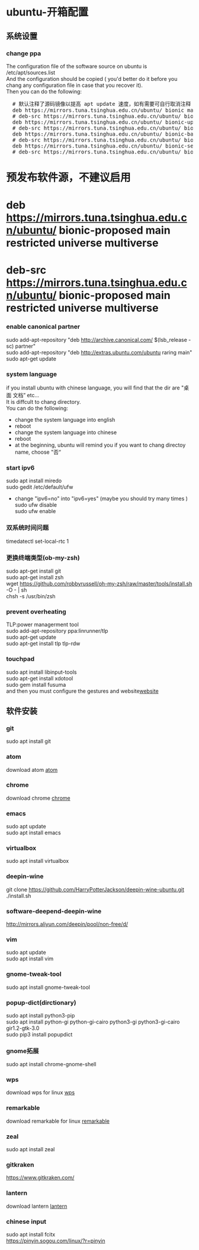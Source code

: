 # ubuntu-开箱配置
## 系统设置
### change ppa
The configuration file of the software source on ubuntu is /etc/apt/sources.list<br/>
And the configuration should be copied ( you'd better do it before you chang any configuration file
in case that you recover it).<br/>
Then you can do the following:<br/>
<pre>
  # 默认注释了源码镜像以提高 apt update 速度，如有需要可自行取消注释
  deb https://mirrors.tuna.tsinghua.edu.cn/ubuntu/ bionic main restricted universe multiverse
  # deb-src https://mirrors.tuna.tsinghua.edu.cn/ubuntu/ bionic main restricted universe multiverse
  deb https://mirrors.tuna.tsinghua.edu.cn/ubuntu/ bionic-updates main restricted universe multiverse
  # deb-src https://mirrors.tuna.tsinghua.edu.cn/ubuntu/ bionic-updates main restricted universe multiverse
  deb https://mirrors.tuna.tsinghua.edu.cn/ubuntu/ bionic-backports main restricted universe multiverse
  # deb-src https://mirrors.tuna.tsinghua.edu.cn/ubuntu/ bionic-backports main restricted universe multiverse
  deb https://mirrors.tuna.tsinghua.edu.cn/ubuntu/ bionic-security main restricted universe multiverse
  # deb-src https://mirrors.tuna.tsinghua.edu.cn/ubuntu/ bionic-security main restricted universe multiverse
</pre>
# 预发布软件源，不建议启用
# deb https://mirrors.tuna.tsinghua.edu.cn/ubuntu/ bionic-proposed main restricted universe multiverse
# deb-src https://mirrors.tuna.tsinghua.edu.cn/ubuntu/ bionic-proposed main restricted universe multiverse
### enable canonical partner
sudo add-apt-repository "deb http://archive.canonical.com/ $(lsb_release -sc) partner"<br>
sudo add-apt-repository "deb http://extras.ubuntu.com/ubuntu raring main"<br>
sudo apt-get update<br>
### system language
if you install ubuntu with chinese language, you will find that the dir are "桌面 文档” etc...   
It is diffcult to chang directory.    
You can do the following:     
* change the system language into english     
* reboot    
* change the system language into chinese    
* reboot     
* at the beginning, ubuntu will remind you if you want to chang directoy name, choose "否“    
### start ipv6
sudo apt install miredo    
sudo gedit /etc/default/ufw   
* change "ipv6=no" into "ipv6=yes" (maybe you should try many times )    
sudo ufw disable     
sudo ufw enable    
### 双系统时间问题
timedatectl set-local-rtc 1   
### 更换终端类型(ob-my-zsh)
sudo apt-get install git    
sudo apt-get install zsh    
wget https://github.com/robbyrussell/oh-my-zsh/raw/master/tools/install.sh -O - | sh     
chsh -s /usr/bin/zsh    
### prevent overheating
TLP:power managerment tool<br>
sudo add-apt-repository ppa:linrunner/tlp<br>
sudo apt-get update<br>
sudo apt-get install tlp tlp-rdw<br>
### touchpad
sudo apt install libinput-tools<br/>
sudo apt-get install xdotool<br/>
sudo gem install fusuma<br/>
and then you must configure the gestures and website[website](https://italolelis.com/posts/multitouch-gestures-ubuntu-fusuma/)

## 软件安装
### git
sudo apt install git
### atom
download atom  [atom](https://atom.io/ "atom")     
### chrome
download chrome [chrome](https://www.chrome64bit.com/index.php/google-chrome-64-bit-for-linux "chrome")     
### emacs
sudo apt update         
sudo apt install emacs  
### virtualbox
sudo apt install virtualbox 
### deepin-wine
git clone https://github.com/HarryPotterJackson/deepin-wine-ubuntu.git    
./install.sh
### software-deepend-deepin-wine
http://mirrors.aliyun.com/deepin/pool/non-free/d/     
### vim
sudo apt update    
sudo apt install vim    
### gnome-tweak-tool
sudo apt install gnome-tweak-tool     
### popup-dict(dirctionary)
sudo apt install python3-pip   
sudo apt install python-gi python-gi-cairo python3-gi python3-gi-cairo gir1.2-gtk-3.0      
sudo pip3 install popupdict    
### gnome拓展
sudo apt install chrome-gnome-shell
### wps
download wps for linux [wps](http://community.wps.cn/download/ "wps_for_linux")   
### remarkable
download remarkable for linux [remarkable](http://remarkableapp.github.io/ "remarkable")   
### zeal
sudo apt install zeal     
### gitkraken
https://www.gitkraken.com/
### lantern
download lantern [lantern](https://github.com/HarryPotterJackson/lantern "lantern for linux")    
### chinese input
sudo apt install fcitx     
https://pinyin.sogou.com/linux/?r=pinyin       
